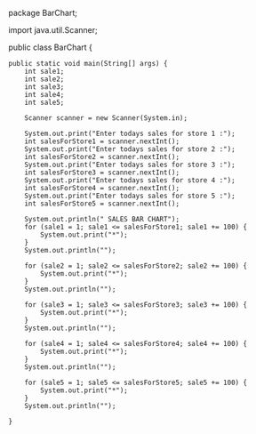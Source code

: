 
package BarChart;

import java.util.Scanner;

public class BarChart {

    public static void main(String[] args) {
        int sale1;
        int sale2;
        int sale3;
        int sale4;
        int sale5;

        Scanner scanner = new Scanner(System.in);

        System.out.print("Enter todays sales for store 1 :");
        int salesForStore1 = scanner.nextInt();
        System.out.print("Enter todays sales for store 2 :");
        int salesForStore2 = scanner.nextInt();
        System.out.print("Enter todays sales for store 3 :");
        int salesForStore3 = scanner.nextInt();
        System.out.print("Enter todays sales for store 4 :");
        int salesForStore4 = scanner.nextInt();
        System.out.print("Enter todays sales for store 5 :");
        int salesForStore5 = scanner.nextInt();

        System.out.println(" SALES BAR CHART");
        for (sale1 = 1; sale1 <= salesForStore1; sale1 += 100) {
            System.out.print("*");
        }
        System.out.println("");

        for (sale2 = 1; sale2 <= salesForStore2; sale2 += 100) {
            System.out.print("*");
        }
        System.out.println("");

        for (sale3 = 1; sale3 <= salesForStore3; sale3 += 100) {
            System.out.print("*");
        }
        System.out.println("");

        for (sale4 = 1; sale4 <= salesForStore4; sale4 += 100) {
            System.out.print("*");
        }
        System.out.println("");

        for (sale5 = 1; sale5 <= salesForStore5; sale5 += 100) {
            System.out.print("*");
        }
        System.out.println("");
        
    }
    
